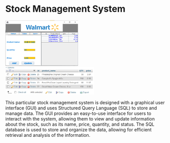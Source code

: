 # Stock Management System
 
 <img src=https://github.com/creatornadiran/Stock_Management_System/blob/main/screenshots/ss1.PNG width="45%" > <img src=https://github.com/creatornadiran/Stock_Management_System/blob/main/screenshots/ss2.PNG width="55%" >
 <p>This particular stock management system is designed with a graphical user interface (GUI) and uses Structured Query Language (SQL) to store and manage data. The GUI provides an easy-to-use interface for users to interact with the system, allowing them to view and update information about the stock, such as its name, price, quantity, and status. The SQL database is used to store and organize the data, allowing for efficient retrieval and analysis of the information.<p>

